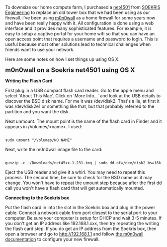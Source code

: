 To downsize our home compute farm, I purchased a <a href="http://www.soekris.com/net4501.htm">net4501</a> from <a href="http://www.soekris.com/index.htm">SOEKRIS Engineering</a> to replace an old tower box that we had been using as our firewall.  I've been using <a href="http://m0n0.ch/wall">m0n0wall</a> as a home firewall for some years now and have been really happy with it.  All configuration is done using a web interface and it provides many sophisticated features.  For example, it is easy to setup a captive portal for your home wifi so that you can have an open access point that requires a username and password to login.  This is useful because most other solutions lead to technical challenges when friends want to use your network.

Here are some notes on how I set things up using OS X.


<span style="font-size:15pt;"><strong>m0n0wall on a Soekris net4501 using OS X</strong></span>



<strong>Writing the Flash Card</strong>


First plug in a USB compact flash card reader.  Go to the apple menu and select 'About This Mac'.  Click on 'More Info...' and look at the USB details to discover the BSD disk name.  For me it was /dev/disk2.  That's a lie, at first it was /dev/disk2e1 or something like that, but that probably referred to the partition and you want the disk.

Next unmount.  The mount point is the name of the flash card in Finder and it appears in /Volumes/&lt;name&gt;.  I used:

<code>
sudo umount "/Volumes/NO NAME"</code>

Next, write the m0n0wall image file to the card:

<code>
gunzip -c ~/Downloads/net45xx-1.231.img | sudo dd of=/dev/disk2 bs=16k</code>

Eject the USB reader and give it a whirl.  You may need to repeat this process.  The second time, be sure to check for the BSD name as it may change.  You won't have to repeat the umount step because after the first dd call you won't have a flash card that will get automatically mounted.


<strong>Connecting to the Soekris box</strong>


Put the flash card in into the slot in the Soekris box and plug in the power cable.  Connect a network cable from port closest to the serial port to your computer.  Be sure your computer is setup for DHCP and wait 3-5 minutes.  If you don't get an IP address like 192.168.1.xxx, then try repeating the writing the flash card step.  If you do get an IP address from the Soekris box, then open a browser and go to http://192.168.1.1 and follow <a href="http://doc.m0n0.ch/quickstartsoekris/">the m0n0wall documentation</a> to configure your new firewall.
